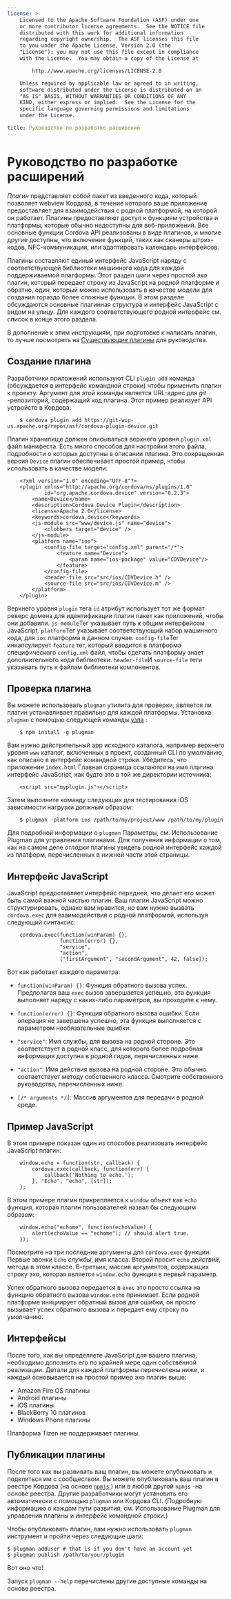 ```yaml
---
license: >
    Licensed to the Apache Software Foundation (ASF) under one
    or more contributor license agreements.  See the NOTICE file
    distributed with this work for additional information
    regarding copyright ownership.  The ASF licenses this file
    to you under the Apache License, Version 2.0 (the
    "License"); you may not use this file except in compliance
    with the License.  You may obtain a copy of the License at

        http://www.apache.org/licenses/LICENSE-2.0

    Unless required by applicable law or agreed to in writing,
    software distributed under the License is distributed on an
    "AS IS" BASIS, WITHOUT WARRANTIES OR CONDITIONS OF ANY
    KIND, either express or implied.  See the License for the
    specific language governing permissions and limitations
    under the License.

title: Руководство по разработке расширений
---
```


# Руководство по разработке расширений

*Плагин* представляет собой пакет из введенного кода, который позволяет webview Кордова, в течение которого ваше приложение предоставляет для взаимодействия с родной платформой, на которой он работает. Плагины предоставляют доступ к функциям устройства и платформы, которые обычно недоступны для веб-приложений. Все основные функции Cordova API реализованы в виде плагинов, и многие другие доступны, что включение функций, таких как сканеры штрих-кодов, NFC-коммуникации, или адаптировать календарь интерфейсов.

Плагины составляют единый интерфейс JavaScript наряду с соответствующей библиотеки машинного кода для каждой поддерживаемой платформы. Этот раздел шаги через простой *эхо* плагин, который передает строку из JavaScript на родной платформе и обратно, один, который можно использовать в качестве модели для создания гораздо более сложные функции. В этом разделе обсуждаются основные плагинная структура и интерфейс JavaScript с видом на улицу. Для каждого соответствующего родной интерфейс см. список в конце этого раздела.

В дополнение к этим инструкциям, при подготовке к написать плагин, то лучше посмотреть на [Существующие плагины][1] для руководства.

 [1]: https://github.com/apache/cordova-android/tree/master/framework/src/org/apache/cordova

## Создание плагина

Разработчики приложений используют CLI `plugin add` команда (обсуждается в интерфейс командной строки) чтобы применить плагин к проекту. Аргумент для этой команды является URL-адрес для *git* -репозиторий, содержащий код плагина. Этот пример реализует API устройств в Кордова:

        $ cordova plugin add https://git-wip-us.apache.org/repos/asf/cordova-plugin-device.git
    

Плагин хранилище должен описываться верхнего уровня `plugin.xml` файл манифеста. Есть много способов для настройки этого файла, подробности о которых доступны в описании плагина. Это сокращенная версия `Device` плагин обеспечивает простой пример, чтобы использовать в качестве модели:

        <?xml version="1.0" encoding="UTF-8"?>
        <plugin xmlns="http://apache.org/cordova/ns/plugins/1.0"
                id="org.apache.cordova.device" version="0.2.3">
            <name>Device</name>
            <description>Cordova Device Plugin</description>
            <license>Apache 2.0</license>
            <keywords>cordova,device</keywords>
            <js-module src="www/device.js" name="device">
                <clobbers target="device" />
            </js-module>
            <platform name="ios">
                <config-file target="config.xml" parent="/*">
                    <feature name="Device">
                        <param name="ios-package" value="CDVDevice"/>
                    </feature>
                </config-file>
                <header-file src="src/ios/CDVDevice.h" />
                <source-file src="src/ios/CDVDevice.m" />
            </platform>
        </plugin>
    

Верхнего уровня `plugin` тега `id` атрибут использует тот же формат реверс домена для идентификации плагин пакет как приложений, чтобы они добавили. `js-module`Тег указывает путь к общим интерфейсом JavaScript. `platform`Тег указывает соответствующий набор машинного кода, для `ios` платформа в данном случае. `config-file`Тег инкапсулирует `feature` тег, который вводится в платформа специфического `config.xml` файл, чтобы сделать платформу знает дополнительного кода библиотеки. `header-file`И `source-file` теги указывать путь к файлам библиотеки компонентов.

## Проверка плагина

Вы можете использовать `plugman` утилита для проверки, является ли плагин устанавливает правильно для каждой платформы. Установка `plugman` с помощью следующей команды [узла][2] :

 [2]: http://nodejs.org/

        $ npm install -g plugman
    

Вам нужно действительный app исходного каталога, например верхнего уровня `www` каталог, включенных в проект, созданный CLI по умолчанию, как описано в интерфейс командной строки. Убедитесь, что приложение `index.html` Главная страница ссылаются на имя плагина интерфейс JavaScript, как будто это в той же директории источника:

        <script src="myplugin.js"></script>
    

Затем выполните команду следующих для тестирования iOS зависимости нагрузки должным образом:

        $ plugman -platform ios /path/to/my/project/www /path/to/my/plugin
    

Для подробной информации о `plugman` Параметры, см. Использование Plugman для управления плагинами. Для получения информации о том, как на самом деле *отладки* плагины увидеть родной интерфейс каждой из платформ, перечисленных в нижней части этой страницы.

## Интерфейс JavaScript

JavaScript предоставляет интерфейс передней, что делает его может быть самой важной частью плагин. Ваш плагин JavaScript можно структурировать, однако вам нравится, но вам нужно вызвать `cordova.exec` для взаимодействия с родной платформой, используя следующий синтаксис:

        cordova.exec(function(winParam) {},
                     function(error) {},
                     "service",
                     "action",
                     ["firstArgument", "secondArgument", 42, false]);
    

Вот как работает каждого параметра:

*   `function(winParam) {}`: Функция обратного вызова успех. Предполагая ваш `exec` вызов завершается успешно, эта функция выполняет наряду с каких-либо параметров, вы проходите к нему.

*   `function(error) {}`: Функция обратного вызова ошибки. Если операция не завершена успешно, эта функция выполняется с параметром необязательные ошибки.

*   `"service"`: Имя службы, для вызова на родной стороне. Это соответствует в родной класс, для которого более подробная информация доступна в родной гидов, перечисленных ниже.

*   `"action"`: Имя действия вызова на родной стороне. Это обычно соответствует методу собственного класса. Смотрите собственного руководства, перечисленных ниже.

*   `[/* arguments */]`: Массив аргументов для передачи в родной среде.

## Пример JavaScript

В этом примере показан один из способов реализовать интерфейс JavaScript плагин:

        window.echo = function(str, callback) {
            cordova.exec(callback, function(err) {
                callback('Nothing to echo.');
            }, "Echo", "echo", [str]);
        };
    

В этом примере плагин прикрепляется к `window` объект как `echo` функция, которая плагин пользователей назвал бы следующим образом:

        window.echo("echome", function(echoValue) {
            alert(echoValue == "echome"); // should alert true.
        });
    

Посмотрите на три последние аргументы для `cordova.exec` функции. Первые звонки `Echo` *службы*, имя класса. Второй просит `echo` *действий*, метода в этом классе. В-третьих, массив аргументов, содержащих строку эхо, которая является `window.echo` функция в первый параметр.

Успех обратного вызова передается в `exec` это просто ссылка на функцию обратного вызова `window.echo` принимает. Если родной платформе инициирует обратный вызов для ошибки, он просто вызывает успех обратного вызова и передает ему строку по умолчанию.

## Интерфейсы

После того, как вы определяете JavaScript для вашего плагина, необходимо дополнить его по крайней мере один собственной реализации. Детали для каждой платформы перечислены ниже, и каждый основывается на простой пример эхо плагин выше:

*   Amazon Fire OS плагины
*   Android плагины
*   iOS плагины
*   BlackBerry 10 плагинов
*   Windows Phone плагины

Платформа Tizen не поддерживает плагины.

## Публикации плагины

После того как вы развивать ваш плагин, вы можете опубликовать и поделиться им с сообществом. Вы можете опубликовать ваш плагин в реестре Кордова (на основе [ `npmjs` ][3]) или в любой другой `npmjs` -на основе реестра. Другие разработчики могут установить его автоматически с помощью `plugman` или Кордова CLI. (Подробную информацию о каждом пути развития, см. Использование Plugman для управления плагины и интерфейс командной строки.)

 [3]: https://github.com/isaacs/npmjs.org

Чтобы опубликовать плагин, вам нужно использовать `plugman` инструмент и пройти через следующие шаги:

    $ plugman adduser # that is if you don't have an account yet
    $ plugman publish /path/to/your/plugin
    

Вот оно что!

Запуск `plugman --help` перечислены другие доступные команды на основе реестра.